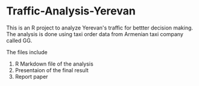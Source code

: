 # Traffic-Analysis-Yerevan
This is an R project to analyze Yerevan's traffic for bettter decision making. The analysis is done using taxi order data from Armenian taxi company called GG. 
<p> The files include </p>


1. R Markdown file of the analysis
2. Presentaion of the final result
3. Report paper

